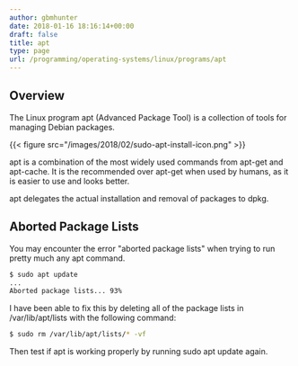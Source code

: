 ```yaml
---
author: gbmhunter
date: 2018-01-16 18:16:14+00:00
draft: false
title: apt
type: page
url: /programming/operating-systems/linux/programs/apt
---
```


## Overview

The Linux program apt (Advanced Package Tool) is a collection of tools for managing Debian packages.

{{< figure src="/images/2018/02/sudo-apt-install-icon.png"  >}}

apt is a combination of the most widely used commands from apt-get and apt-cache. It is the recommended over apt-get when used by humans, as it is easier to use and looks better.

apt delegates the actual installation and removal of packages to dpkg.

## Aborted Package Lists

You may encounter the error "aborted package lists" when trying to run pretty much any apt command.

```sh    
$ sudo apt update
...
Aborted package lists... 93%
```

I have been able to fix this by deleting all of the package lists in /var/lib/apt/lists with the following command:

```sh    
$ sudo rm /var/lib/apt/lists/* -vf
```

Then test if apt is working properly by running sudo apt update again.
